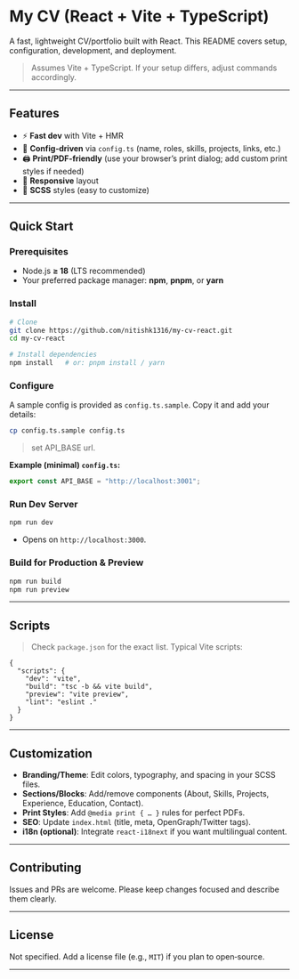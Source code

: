 # My CV (React + Vite + TypeScript)

A fast, lightweight CV/portfolio built with React. This README covers setup, configuration, development, and deployment.

> Assumes Vite + TypeScript. If your setup differs, adjust commands accordingly.

---

## Features

* ⚡ **Fast dev** with Vite + HMR
* 🧩 **Config‑driven** via `config.ts` (name, roles, skills, projects, links, etc.)
* 🖨️ **Print/PDF‑friendly** (use your browser’s print dialog; add custom print styles if needed)
* 📱 **Responsive** layout
* 🎨 **SCSS** styles (easy to customize)

---

## Quick Start

### Prerequisites

* Node.js **≥ 18** (LTS recommended)
* Your preferred package manager: **npm**, **pnpm**, or **yarn**

### Install

```bash
# Clone
git clone https://github.com/nitishk1316/my-cv-react.git
cd my-cv-react

# Install dependencies
npm install   # or: pnpm install / yarn
```

### Configure

A sample config is provided as `config.ts.sample`. Copy it and add your details:

```bash
cp config.ts.sample config.ts
```

> set API_BASE url.

**Example (minimal) `config.ts`:**

```ts
export const API_BASE = "http://localhost:3001";
```

### Run Dev Server

```bash
npm run dev
```

* Opens on `http://localhost:3000`.

### Build for Production & Preview

```bash
npm run build
npm run preview
```

---

## Scripts

> Check `package.json` for the exact list. Typical Vite scripts:

```jsonc
{
  "scripts": {
    "dev": "vite",
    "build": "tsc -b && vite build",
    "preview": "vite preview",
    "lint": "eslint ."
  }
}
```

---

## Customization

* **Branding/Theme**: Edit colors, typography, and spacing in your SCSS files.
* **Sections/Blocks**: Add/remove components (About, Skills, Projects, Experience, Education, Contact).
* **Print Styles**: Add `@media print { … }` rules for perfect PDFs.
* **SEO**: Update `index.html` (title, meta, OpenGraph/Twitter tags).
* **i18n (optional)**: Integrate `react-i18next` if you want multilingual content.

---

## Contributing

Issues and PRs are welcome. Please keep changes focused and describe them clearly.

---

## License

Not specified. Add a license file (e.g., `MIT`) if you plan to open‑source.

---